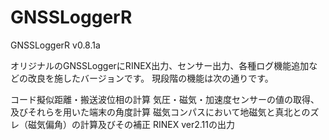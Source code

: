 # GNSSLoggerR
GNSSLoggerR v0.8.1a

オリジナルのGNSSLoggerにRINEX出力、センサー出力、各種ログ機能追加などの改良を施したバージョンです。
現段階の機能は次の通りです。

コード擬似距離・搬送波位相の計算
気圧・磁気・加速度センサーの値の取得、及びそれらを用いた端末の角度計算
磁気コンパスにおいて地磁気と真北とのズレ（磁気偏角）の計算及びその補正
RINEX ver2.11の出力
